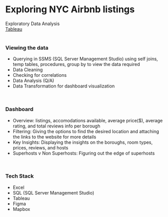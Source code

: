 # Exploring NYC Airbnb listings
Exploratory Data Analysis<br/>
[Tableau](https://public.tableau.com/app/profile/sujay.bahumik/viz/AirbnbListingsNewYorkCity/Home#1) <br/>
<br/>
### Viewing the data<br/>
* Querying in SSMS (SQL Server Management Studio) using self joins, temp tables, procedures, group by to view the data required<br/>
* Data Cleaning
* Checking for correlations
* Data Analysis (Q/A)
* Data Transformation for dashboard visualization
<br/>

### Dashboard<br/>
* Overview: listings, accomodations available, average price($), average rating, and total reviews info per borough
* Filtering: Giving the options to find the desired location and attaching the links to the website for more details
* Key Insights: Displaying the insights on the boroughs, room types, prices, reviews, and hosts
* Superhosts v Non Superhosts: Figuring out the edge of superhosts
<br/>

### Tech Stack<br/>
* Excel
* SQL (SQL Server Management Studio)
* Tableau
* Figma
* Mapbox
